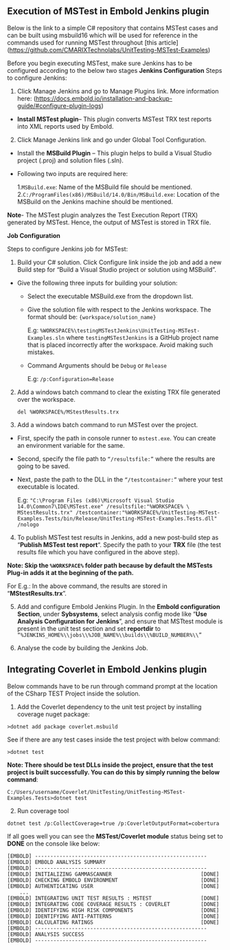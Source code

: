 ## Execution of MSTest in Embold Jenkins plugin
Below is the link to a simple C# repository that contains MSTest cases and can be built using msbuild16 which will be used for reference in the commands used for running MSTest throughout [this article] (https://github.com/CMARIXTechnolabs/UnitTesting-MSTest-Examples)

Before you begin executing MSTest, make sure Jenkins has to be configured according to the below two stages
**Jenkins Configuration**
Steps to configure Jenkins:
1. Click Manage Jenkins and go to Manage Plugins link. More information here: (https://docs.embold.io/installation-and-backup-guide/#configure-plugin-logs)
- **Install MSTest plugin**– This plugin converts MSTest TRX test reports into XML reports used by Embold.
2. Click Manage Jenkins link and go under Global Tool Configuration.
- Install the **MSBuild Plugin** – This plugin helps to build a Visual Studio project (.proj) and solution files (.sln).
- Following two inputs are required here:

  1.```MSBuild.exe```: Name of the MSBuild file should be mentioned.
  2.```C:/ProgramFiles(x86)/MSBuild/14.0/Bin/MSBuild.exe```: Location of the MSBuild on the Jenkins machine should be mentioned.
   
**Note**- The MSTest plugin analyzes the Test Execution Report (TRX) generated by MSTest. Hence, the output of MSTest is stored in TRX file.

**Job Configuration**

Steps to configure Jenkins job for MSTest:
1. Build your C# solution. Click Configure link inside the job and add a new Build step for “Build a Visual Studio project or solution using MSBuild”.
- Give the following three inputs for building your solution:
  - Select the executable MSBuild.exe from the dropdown list.
  - Give the solution file with respect to the Jenkins workspace. The format should be: ```{workspace/solution_name}```
    
    E.g: ```%WORKSPACE%\testingMSTestJenkins\UnitTesting-MSTest-Examples.sln```
    where ```testingMSTestJenkins``` is a GitHub project name that is placed incorrectly after the workspace. Avoid making such     mistakes.
  - Command Arguments should be ```Debug``` or ```Release```
    
    E.g: ```/p:Configuration=Release```
2. Add a windows batch command to clear the existing TRX file generated over the workspace.

   ```del %WORKSPACE%/MStestResults.trx```
3. Add a windows batch command to run MSTest over the project.
- First, specify the path in console runner to ```mstest.exe```. You can create an environment variable for the same.
- Second, specify the file path to ```“/resultsfile:”``` where the results are going to be saved.
- Next, paste the path to the DLL in the ```“/testcontainer:”``` where your test executable is located.

  E.g: ```"C:\Program Files (x86)\Microsoft Visual Studio 14.0\Common7\IDE\MSTest.exe" /resultsfile:"%WORKSPACE% \ MStestResults.trx" /testcontainer:"%WORKSPACE%/UnitTesting-MSTest-Examples.Tests/bin/Release/UnitTesting-MSTest-Examples.Tests.dll"  /nologo```
4. To publish MSTest test results in Jenkins, add a new post-build step as “**Publish MSTest test report**“. Specify the path to your **TRX** file (the test results file which you have configured in the above step).

**Note: Skip the ```%WORKSPACE%``` folder path because by default the MSTests Plug-in adds it at the beginning of the path.**

For E.g.: In the above command, the results are stored in “**MStestResults.trx**”.

5. Add and configure Embold Jenkins Plugin. In the **Embold configuration Section**, under **Sybsystems**, select analysis config mode like “**Use Analysis Configuration for Jenkins**”, and ensure that MSTtest module is present in the unit test section and set **reportdir** to ```“%JENKINS_HOME%\\jobs\\%JOB_NAME%\\builds\\%BUILD_NUMBER%\\”```

6. Analyse the code by building the Jenkins Job.

## Integrating Coverlet in Embold Jenkins plugin
Below commands have to be run through command prompt at the location of the CSharp TEST Project inside the solution.
1. Add the Coverlet dependency to the unit test project by installing coverage nuget package:

```>dotnet add package coverlet.msbuild```

See if there are any test cases inside the test project with below command:

```>dotnet test```

**Note:
There should be test DLLs inside the project, ensure that the test project is built successfully. You can do this by simply running the below command**: 

```C:/Users/username/Coverlet/UnitTesting/UnitTesting-MSTest-Examples.Tests>dotnet test```

2. Run coverage tool

```dotnet test /p:CollectCoverage=true /p:CoverletOutputFormat=cobertura```

If all goes well you can see the **MSTest/Coverlet module** status being set to **DONE** on the console like below:
```console
[EMBOLD] --------------------------------------------------------
[EMBOLD] EMBOLD ANALYSIS SUMMARY                           
[EMBOLD] --------------------------------------------------------
[EMBOLD] INITIALIZING GAMMASCANNER                             [DONE]
[EMBOLD] CHECKING EMBOLD ENVIRONMENT                           [DONE]
[EMBOLD] AUTHENTICATING USER                                   [DONE]
    ...
[EMBOLD] INTEGRATING UNIT TEST RESULTS : MSTEST                [DONE]
[EMBOLD] INTEGRATING CODE COVERAGE RESULTS : COVERLET          [DONE]
[EMBOLD] IDENTIFYING HIGH RISK COMPONENTS                      [DONE]
[EMBOLD] IDENTIFYING ANTI-PATTERNS                             [DONE]
[EMBOLD] CALCULATING RATINGS                                   [DONE]
[EMBOLD] --------------------------------------------------------
[EMBOLD] ANALYSIS SUCCESS                                  
[EMBOLD] --------------------------------------------------------
```

